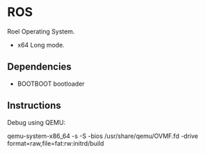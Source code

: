 # ROS

Roel Operating System. 

- x64 Long mode.

## Dependencies

- BOOTBOOT bootloader

## Instructions

Debug using QEMU:

qemu-system-x86_64 -s -S -bios /usr/share/qemu/OVMF.fd -drive format=raw,file=fat:rw:initrd/build